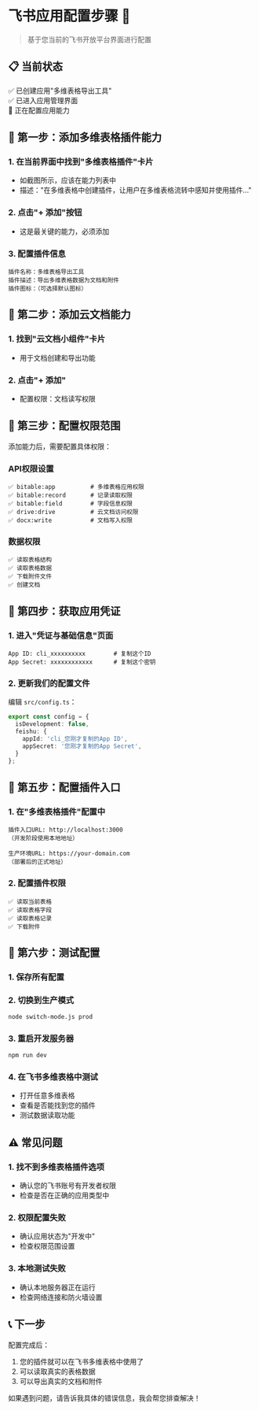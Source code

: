# 飞书应用配置步骤 🔧

> 基于您当前的飞书开放平台界面进行配置

## 📋 当前状态
✅ 已创建应用"多维表格导出工具"  
✅ 已进入应用管理界面  
🔄 正在配置应用能力  

## 🎯 第一步：添加多维表格插件能力

### 1. 在当前界面中找到"多维表格插件"卡片
- 如截图所示，应该在能力列表中
- 描述："在多维表格中创建插件，让用户在多维表格流转中感知并使用插件..."

### 2. 点击"+ 添加"按钮
- 这是最关键的能力，必须添加

### 3. 配置插件信息
```
插件名称：多维表格导出工具
插件描述：导出多维表格数据为文档和附件
插件图标：（可选择默认图标）
```

## 🎯 第二步：添加云文档能力

### 1. 找到"云文档小组件"卡片
- 用于文档创建和导出功能

### 2. 点击"+ 添加"
- 配置权限：文档读写权限

## 🎯 第三步：配置权限范围

添加能力后，需要配置具体权限：

### API权限设置
```
✅ bitable:app          # 多维表格应用权限
✅ bitable:record       # 记录读取权限  
✅ bitable:field        # 字段信息权限
✅ drive:drive          # 云文档访问权限
✅ docx:write           # 文档写入权限
```

### 数据权限
```
✅ 读取表格结构
✅ 读取表格数据
✅ 下载附件文件
✅ 创建文档
```

## 🎯 第四步：获取应用凭证

### 1. 进入"凭证与基础信息"页面
```
App ID: cli_xxxxxxxxxx        # 复制这个ID
App Secret: xxxxxxxxxxxx      # 复制这个密钥
```

### 2. 更新我们的配置文件
编辑 `src/config.ts`：
```typescript
export const config = {
  isDevelopment: false,
  feishu: {
    appId: 'cli_您刚才复制的App ID',
    appSecret: '您刚才复制的App Secret',
  }
};
```

## 🎯 第五步：配置插件入口

### 1. 在"多维表格插件"配置中
```
插件入口URL: http://localhost:3000
（开发阶段使用本地地址）

生产环境URL: https://your-domain.com
（部署后的正式地址）
```

### 2. 配置插件权限
```
✅ 读取当前表格
✅ 读取表格字段
✅ 读取表格记录
✅ 下载附件
```

## 🎯 第六步：测试配置

### 1. 保存所有配置

### 2. 切换到生产模式
```bash
node switch-mode.js prod
```

### 3. 重启开发服务器
```bash
npm run dev
```

### 4. 在飞书多维表格中测试
- 打开任意多维表格
- 查看是否能找到您的插件
- 测试数据读取功能

## ⚠️ 常见问题

### 1. 找不到多维表格插件选项
- 确认您的飞书账号有开发者权限
- 检查是否在正确的应用类型中

### 2. 权限配置失败
- 确认应用状态为"开发中"
- 检查权限范围设置

### 3. 本地测试失败
- 确认本地服务器正在运行
- 检查网络连接和防火墙设置

## 📞 下一步

配置完成后：
1. 您的插件就可以在飞书多维表格中使用了
2. 可以读取真实的表格数据
3. 可以导出真实的文档和附件

如果遇到问题，请告诉我具体的错误信息，我会帮您排查解决！ 